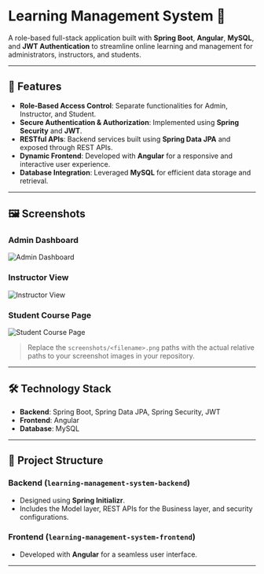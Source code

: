 # Learning Management System 📘

A role-based full-stack application built with **Spring Boot**, **Angular**, **MySQL**, and **JWT Authentication** to streamline online learning and management for administrators, instructors, and students.

---

## 🌟 Features
- **Role-Based Access Control**: Separate functionalities for Admin, Instructor, and Student.
- **Secure Authentication & Authorization**: Implemented using **Spring Security** and **JWT**.
- **RESTful APIs**: Backend services built using **Spring Data JPA** and exposed through REST APIs.
- **Dynamic Frontend**: Developed with **Angular** for a responsive and interactive user experience.
- **Database Integration**: Leveraged **MySQL** for efficient data storage and retrieval.

---

## 🖼️ Screenshots

### Admin Dashboard
![Admin Dashboard](screenshots/admin-dashboard.png)

### Instructor View
![Instructor View](screenshots/instructor-view.png)

### Student Course Page
![Student Course Page](screenshots/student-course-page.png)

> Replace the `screenshots/<filename>.png` paths with the actual relative paths to your screenshot images in your repository.

---

## 🛠️ Technology Stack
- **Backend**: Spring Boot, Spring Data JPA, Spring Security, JWT
- **Frontend**: Angular
- **Database**: MySQL

---

## 📂 Project Structure
### Backend (`learning-management-system-backend`)
- Designed using **Spring Initializr**.
- Includes the Model layer, REST APIs for the Business layer, and security configurations.

### Frontend (`learning-management-system-frontend`)
- Developed with **Angular** for a seamless user interface.

---


